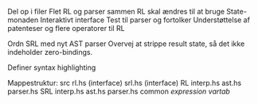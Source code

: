 Del op i filer
Flet RL og parser sammen
RL skal ændres til at bruge State-monaden
Interaktivt interface
Test til parser og fortolker
Understøttelse af patenteser og flere operatorer til RL

Ordn SRL med nyt AST parser
Overvej at strippe result state, så det ikke indeholder zero-bindings.

Definer syntax highlighting


Mappestruktur:
src
  rl.hs  (interface)
  srl.hs (interface)
  RL
    interp.hs
    ast.hs
    parser.hs
  SRL
    interp.hs
    ast.hs
    parser.hs
  common
    *expression*
    *vartab*
